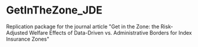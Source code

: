# GetInTheZone_JDE
Replication package for the journal article "Get in the Zone: the Risk-Adjusted Welfare Effects of Data-Driven vs. Administrative Borders for Index Insurance Zones"

